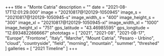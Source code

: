+++
title = "Monte Catria"
description = ""
date = "2021-08-17T12:01:29.000"
image = "20210817@120129-1050945"
image_s = "20210817@120129-1050945-s"
image_width_s = "400"
image_height_s = "300"
image_xl = "20210817@120129-1050945-xl"
image_width_xl = "1000"
image_height_xl = "751"
gps_latitude = "43.46985595"
gps_longitude = "12.6934822666667"
phototags = [ "2021", "2021-08", "2021-08-17", "Europe", "Frontone", "Italy", "Marche", "Mount Catria", "Pesaro - Urbino", "cloud", "countryside", "field", "morning", "mountain", "summer", "threshed" ]
galleries = [ "2021 Timeline" ]
+++
